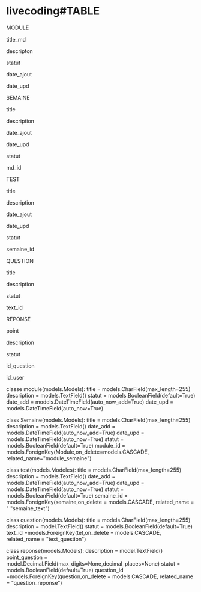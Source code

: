 # livecoding#TABLE
   
 MODULE 
 
 title_md
 
 descripton
 
 statut
 
 date_ajout
 
 date_upd
  
 
 
 SEMAINE
 
 title
 
 description
 
 date_ajout
 
 date_upd
 
 statut
 
md_id
 
 
 
 
 TEST
 
 title
 
 description
 
 date_ajout
 
 date_upd
 
 statut
 
 semaine_id
 
 
 
 QUESTION
 
 title
 
 description
 
 statut
 
 text_id
 
 
 REPONSE
 
 point
 
 description
 
 statut
 
 id_question
 
 id_user
 
classe module(models.Models): 
    title = models.CharField(max_length=255)    
    description = models.TextField()
    statut = models.BooleanField(default=True)
    date_add = models.DateTimeField(auto_now_add=True)
    date_upd = models.DateTimeField(auto_now=True)
            
            
            
            
    
class Semaine(models.Models):
    title = models.CharField(max_length=255)
    description = models.TextField()
    date_add = models.DateTimeField(auto_now_add=True)
    date_upd = models.DateTimeField(auto_now=True)
    statut = models.BooleanField(default=True)
    module_id = models.ForeignKey(Module,on_delete=models.CASCADE, related_name="module_semaine")
    
    
    
class  test(models.Modeles):
    title = models.CharField(max_length=255)
    description = models.TextField()
    date_add = models.DateTimeField(auto_now_add=True)
    date_upd = models.DateTimeField(auto_now=True)
    statut = models.BooleanField(default=True)
    semaine_id =  models.ForeignKey(semaine,on_delete = models.CASCADE, related_name = " "semaine_text")
   
    
class question(models.Models):
     title = models.CharField(max_length=255)
     description = model.TextField()
     statut = models.BooleanField(default=True)
     text_id =models.ForeignKey(tet,on_delete = models.CASCADE, related_name = "text_question")
    
    
    
class reponse(models.Models):
     description = model.TextField()
     point_question = model.Decimal.Field(max_digits=None,decimal_places=None)
     statut = models.BooleanField(default=True)
     question_id =models.ForeignKey(question,on_delete = models.CASCADE, related_name = "question_reponse")
        
    
